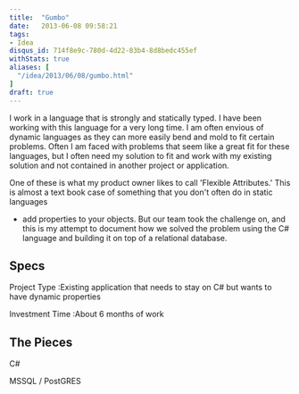 ```yaml
---
title:  "Gumbo"
date:   2013-06-08 09:58:21
tags:
- Idea
disqus_id: 714f8e9c-780d-4d22-83b4-8d8bedc455ef
withStats: true
aliases: [
  "/idea/2013/06/08/gumbo.html"
]
draft: true
---
```


I work in a language that is strongly and statically typed. I have been working
with this language for a very long time. I am often envious of dynamic languages
as they can more easily bend and mold to fit certain problems. Often I am faced
with problems that seem like a great fit for these languages, but I often need
my solution to fit and work with my existing solution and not contained in
another project or application.

One of these is what my product owner likes to call 'Flexible Attributes.' This
is almost a text book case of something that you don't often do in static languages
- add properties to your objects. But our team took the challenge on, and this
is my attempt to document how we solved the problem using the C# language and
building it on top of a relational database.

## Specs

Project Type
:Existing application that needs to stay on C# but wants to have dynamic properties

Investment Time
:About 6 months of work

## The Pieces

C#

MSSQL / PostGRES
